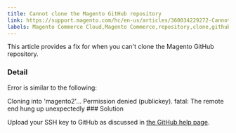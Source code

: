 ```yaml
---
title: Cannot clone the Magento GitHub repository
link: https://support.magento.com/hc/en-us/articles/360034229272-Cannot-clone-the-Magento-GitHub-repository
labels: Magento Commerce Cloud,Magento Commerce,repository,clone,github,how to,SSH key
---
```


This article provides a fix for when you can't clone the Magento GitHub repository.

 ### Detail

 Error is similar to the following:

 Cloning into 'magento2'... Permission denied (publickey). fatal: The remote end hung up unexpectedly ### Solution

 Upload your SSH key to GitHub as discussed in [the GitHub help page](https://help.github.com/articles/generating-ssh-keys).

